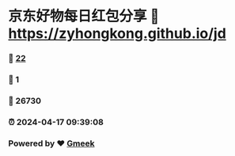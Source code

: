 # 京东好物每日红包分享 :link: https://zyhongkong.github.io/jd 
### :page_facing_up: [22](https://zyhongkong.github.io/jd/tag.html) 
### :speech_balloon: 1 
### :hibiscus: 26730 
### :alarm_clock: 2024-04-17 09:39:08 
### Powered by :heart: [Gmeek](https://github.com/Meekdai/Gmeek)
